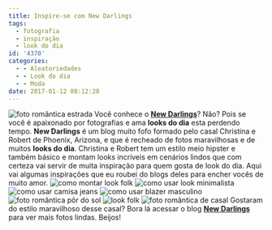 ```yaml
---
title: Inspire-se com New Darlings
tags:
  - fotografia
  - inspiração
  - look do dia
id: '4370'
categories:
  - - Aleatoriedades
  - - Look do dia
  - - Moda
date: 2017-01-12 08:12:20
---
```


![foto romântica estrada ](/images/2016/12/foto-casal-hipster.jpg) Você conhece o [**New Darlings**](http://newdarlings.com/)? Não? Pois se você é apaixonado por fotografias e ama **looks do dia** esta perdendo tempo. **New Darlings** é um blog muito fofo formado pelo casal Christina e Robert de Phoenix, Arizona, e que é recheado de fotos maravilhosas e de muitos **looks do dia**. Christina e Robert tem um estilo meio hipster e também básico e montam looks incríveis em cenários lindos que com certeza vai servir de muita inspiração para quem gosta de look do dia. Aqui vai algumas inspirações que eu roubei do blogs deles para encher vocês de muito amor. ![como montar look folk ](/images/2016/12/look-hipster.jpg) ![como usar look minimalista ](/images/2016/12/como-montar-look-minimalista.jpg) ![como usar camisa jeans](/images/2016/12/look-jeans-masculino.jpg) ![como usar blazer masculino ](/images/2016/12/look-hipster-como-usar.jpg) ![foto romântica pôr do sol](/images/2016/12/foto-casal-pôr-do-sol.jpg) ![look folk ](/images/2016/12/estilo-hipster-como-usar.jpg) ![foto romântica de casal](/images/2016/12/new-darlings-fotos.jpg) Gostaram do estilo maravilhoso desse casal? Bora lá acessar o blog [**New Darlings**](http://newdarlings.com/) para ver mais fotos lindas. Beijos!
